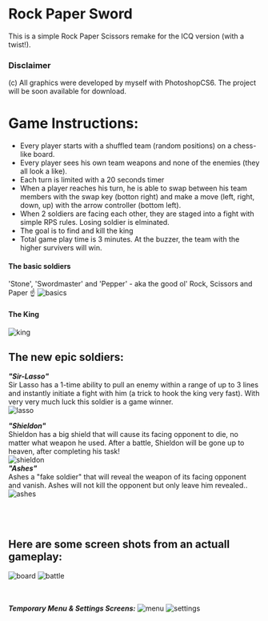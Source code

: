 

Rock Paper Sword
==

This is a simple Rock Paper Scissors remake for the ICQ version (with a twist!).

### Disclaimer 
(c) All graphics were developed by myself with PhotoshopCS6. The project will be soon available for download.

# Game Instructions:
- Every player starts with a shuffled team (random positions) on a chess-like board.
- Every player sees his own team weapons and none of the enemies (they all look a like).
- Each turn is limited with a 20 seconds timer
- When a player reaches his turn, he is able to swap between his team members with the swap key (botton right) and make a move (left, right, down, up) with the arrow controller (bottom  left).
- When 2 soldiers are facing each other, they are staged into a fight with simple RPS rules. Losing soldier is elminated.
- The goal is to find and kill the king
- Total game play time is 3 minutes. At the buzzer, the team with the higher survivers will win.

#### The basic soldiers<br>
'Stone', 'Swordmaster' and 'Pepper' - aka the good ol' Rock, Scissors and Paper  ☝️
![basics](https://user-images.githubusercontent.com/21342315/40282775-6522f9a0-5c74-11e8-80a9-367ec36218bb.png)
#### The King<br>
![king](https://user-images.githubusercontent.com/21342315/40282812-f5972290-5c74-11e8-9f23-60a0201b560b.png)
## The new epic soldiers:
 
***"Sir-Lasso"***
<br>Sir Lasso has a 1-time ability to pull an enemy within a range of up to 3 lines and instantly initiate a fight with him (a trick to hook the king very fast). With very very much luck this soldier is a game winner.<br>
![lasso](https://user-images.githubusercontent.com/21342315/40282666-23eaa65a-5c73-11e8-87cc-9427df90948d.png)<br>

***"Shieldon"***
<br>Shieldon has a big shield that will cause its facing opponent to die, no matter what weapon he used. After a battle, Shieldon will be gone up to heaven, after completing his task!<br>
![shieldon](https://user-images.githubusercontent.com/21342315/40282701-7d78c9ea-5c73-11e8-931f-57b56d94b182.png)<br>
***"Ashes"***
<br>Ashes a "fake soldier" that will reveal the weapon of its facing opponent and vanish. Ashes will not kill the opponent but only leave him revealed..<br>
![ashes](https://user-images.githubusercontent.com/21342315/40282705-95631574-5c73-11e8-9a24-5e1c437d2977.png)


<br><br>
Here are some screen shots from an actuall gameplay:
-     

![board](https://user-images.githubusercontent.com/21342315/40282515-e53b3886-5c70-11e8-8844-41d27138300c.png) 
![battle](https://user-images.githubusercontent.com/21342315/40283341-f08ef784-5c7c-11e8-9278-eaa652f22523.png)

<br><br>
***Temporary Menu & Settings Screens:***
![menu](https://user-images.githubusercontent.com/21342315/40750712-759705e6-6468-11e8-9ecc-f71f3fb65143.png) ![settings](https://user-images.githubusercontent.com/21342315/40750733-81e286ae-6468-11e8-9e2b-7c0769a62d5e.png)

